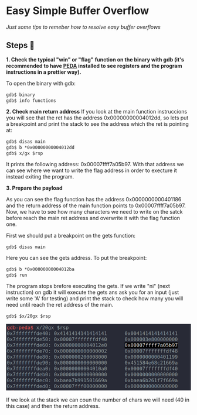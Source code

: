 # Easy Simple Buffer Overflow 
_Just some tips to remeber how to resolve easy buffer overflows_

## Steps 📝
**1.  Check the typical "win" or "flag" function on the binary with gdb (it's recommended to have [PEDA](https://github.com/longld/peda) installed to see registers and the program instructions in a prettier way).**

To open the binary with gdb:
```
gdb$ binary
gdb$ info functions
```

**2.  Check main return address**
If you look at the main function instruccions you will see that the ret has the address 0x00000000004012dd, so lets put a breakpoint and print the stack to see the address which the ret is pointing at:
```
gdb$ disas main  
gdb$ b *0x00000000004012dd
gdb$ x/gx $rsp
```
It prints the following address: 0x00007ffff7a05b97. With that address we can see where we want to write the flag address in order to execture it instead exiting the program. 

**3.  Prepare the payload**

As you can see the flag function has the address 0x0000000000401186 and the return address of the main function points to 0x00007ffff7a05b97. Now, we have to see how many characters we need to write on the satck before reach the main ret address and overwrite it with the flag function one. 

First we should put a breakpoint on the gets function: 
```
gdb$ disas main  
```
Here you can see the gets address. To put the breakpoint: 
```
gdb$ b *0x00000000004012ba
gdb$ run 
```
The program stops brefore executing the gets. If we write "ni" (next instruction) on gdb it will execute the gets ans ask you for an input (just write some 'A' for testing) and print the stack to check how many you will need until reach the ret address of the main. 

```
gdb$ $x/20gx $rsp
```
![main ret address](images/main_ret_address.png)

If we look at the stack we can coun the number of chars we will need (40 in this case) and then the return address.